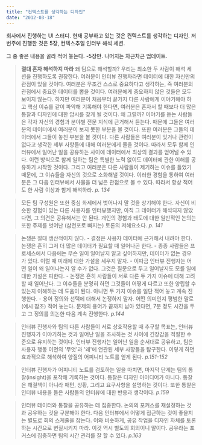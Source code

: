 ```yaml
---
title: "컨텍스트를 생각하는 디자인"
date: "2012-03-18"
---
```


회사에서 진행하는 UI 스터디. 현재 공부하고 있는 것은 컨텍스트를 생각하는 디자인. 저번주에 진행한 것은 5장, 컨텍스추얼 인터부 해석 세션.

그 중 좋은 내용을 골라 적어 놓는다. -5장만. 나머지는 차근차근 업데이트.

> **절대 혼자 해석하지 마라** 왜 팀으로 해석할까? 우리는 최소한 두 사람이 해석 세션을 진행하도록 권장한다. 여러분이 인터뷰 진행자라면 데이터에 대한 자신만의 관점이 있을 것이다. 여러분은 무조건 스스로 중요하다고 생각하는, 즉 여러분의 관점에서 중요한 데이터를 뽑을 것이다. 여러분에게 중요하지 않은 것들은 모두 보이지 않는다. 하지만 여러분이 처음부터 끝가지 다른 사람에게 이야기해야 하고 핵심 이슈를 같이 파악해 기록해야 한다면, 여러분은 혼자서 할 때보다 더 많은 통찰과 디자인에 대한 암시를 찾게 될 것이다. 왜 그럴까? 이야기를 듣는 사람들은 각자 자신의 경험과 분야별 전문 지식에 근거해서 듣는다. 때문에 그들은 여러분의 데이터에서 여러분이 보지 못한 부분을 볼 것이다. 또한 여러분은 그들의 데이터에서 그들이 놓친 부분을 볼 것이다. 다른 사람들은 여러분이 잊거나 관련이 없다고 생각한 세부 사항들에 대해 여러분에게 물을 것이다. 따라서 모두 함께 인터뷰에서 일어난 일을 공유하는 사이에 데이터에서 최상의 결과를 얻어낼 수 있다. 이런 방식으로 함께 일하는 팀은 특별한 노력 없이도 데이터에 관한 이해를 공유하기 시작할 것이다. 그리고 여러분은 다른 사람들이 제기하는 이슈를 들었기 때문에, 그 이슈들을 자신의 것으로 소화해낼 것이다. 이러한 경험을 통하여 여러분은 그 다음 인터뷰에서 사물을 더 넓은 관점으로 볼 수 있다. 따라서 항상 적어도 한 사람 이상과 함게 해석하라. _p. 134_

> 모든 팀 구성원은 또한 중심 화제에서 벗어나지 말 것을 상기해야 한다. 자신이 비슷한 경험이 있는 다른 사용자를 인터뷰했지만, 아직 그 데이터가 해석되지 않았다면, 그 의견은 공유해서는 안 된다. 개인의 경험과 태도에 대한 일반적인 논의는 또한 주제를 벗어난 (삼천포로 빠지는) 토론의 저해요소다. _p. 141_

> 논쟁은 절대 생산적이지 않다. - 결정은 사용자 데이터에 근거해서 내려야 한다. 논쟁은 흔히 그저 더 많은 데이터가 필요할 때 일어나곤 한다. - 종종 사람들은 프로세스에서 다음에는 무슨 일이 일어날지 알고 싶어하지만, 데이터가 없는 경우가 있다. 이럴 때 미래에 대한 가설을 세우지 말자. - 이따금 인터뷰 진행자는 어떤 일이 왜 일어나는지 알 수가 없다. 그것은 질문으로 두고 일어날지도 모를 일에 대한 가설은 피한다. - 논쟁은 흔히 사람들이 서로 다른 두 가지 이슈에 대해 고려할 때 일어난다. 그 이슈들을 분명히 하면 그것들이 어떻게 다르고 또한 양립할 수 있는지 이해하는 데 도움이 된다. 아니면 두 가지 이슈를 일단 적어 놓고 계속 진행한다. - 용어 정의와 선택에 대해서 논쟁하지 말자. 어떤 의미인지 평범한 말로 (예시 참조) 적어 놓는다. 문제의 용어가 끝까지 남아 있다면, 7분 정도 시간을 두고 그 정의를 의논한 다음 계속 진행한다. _p.144_

> 인터뷰 진행자와 팀의 다른 사람들이 서로 상호작용할 때 추구할 목표는, 인터뷰 진행자가 이야기하는 것과 일어난 일을 조사하는 것 사이에 긴장감을 적절한 수준으로 유지하는 것이다. 인터뷰 진행자는 일어난 일을 순서대로 공유하고, 팀은 사용자 행동 이면의 '무엇'과 '왜'에 연관된 세부 사항들을 탐구한다. 이렇게 하면 효과적으로 해석하여 양질의 어피니티 노트를 얻게 된다. _p.151-152_

> 인터뷰 진행자가 어피니티 노트를 검토하는 일을 마치면, 마지막 단계는 팀의 통찰(insight)을 포착해 기록하는 것이다. 통찰은 디자인 아이디어가 아니다. 통찰은 해결책이 아니라 패턴, 상황, 그리고 요구사항을 설명하는 것이다. 또한 통찰은 인터뷰 내용을 들은 사람들의 인터뷰에 대한 반응과 생각이다. _p.159_

> 인터뷰 데이터와 통찰을 공유하는 데 집중한다. 논의의 포커스를 재설정하는 것과 공유하는 것을 구분해야 한다. 다음 인터뷰에서 어떻게 접근하는 것이 좋을지는 별도로 회의 스케줄을 잡는다. 이와 비슷하게, 공유 작업을 디자인 자체를 토론하는 시간으로 변질시키지 마라. 이것 역시 별도의 회의이니 말이다. 공유라는 포커스에 집중하면 팀의 시간 관리를 잘 할 수 있다. _p.163_
